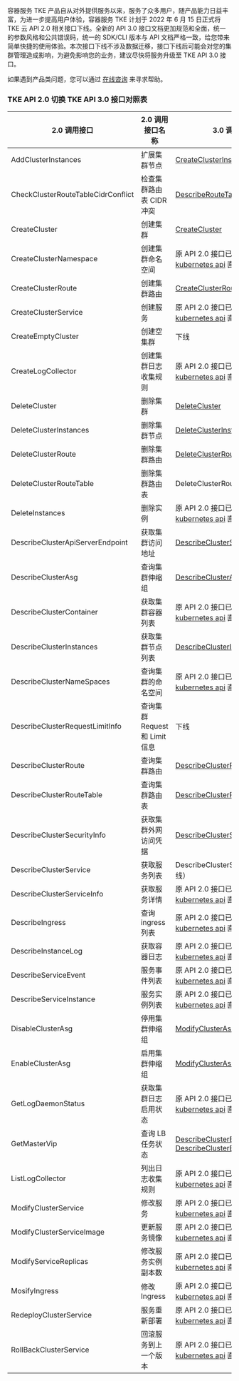 
容器服务 TKE 产品自从对外提供服务以来，服务了众多用户，随产品能力日益丰富，为进一步提高用户体验，容器服务 TKE 计划于 2022 年 6 月 15 日正式将 TKE 云 API 2.0 相关接口下线。全新的 API 3.0 接口文档更加规范和全面，统一的参数风格和公共错误码，统一的 SDK/CLI 版本与 API 文档严格一致，给您带来简单快捷的使用体验。本次接口下线不涉及数据迁移，接口下线后可能会对您的集群管理造成影响，为避免影响您的业务，建议尽快将服务升级至 TKE API 3.0 接口。

如果遇到产品类问题，您可以通过 [在线咨询](https://cloud.tencent.com/online-service?from=connect-us) 来寻求帮助。



### TKE API 2.0 切换 TKE API 3.0 接口对照表

| 2.0 调用接口 	| 2.0 调用接口名称 	| 3.0 调用接口 	|
|---	|---	|---	|
| AddClusterInstances 	| 扩展集群节点 	| [CreateClusterInstances](https://cloud.tencent.com/document/product/457/36707) 	|
| CheckClusterRouteTableCidrConflict 	| 检查集群路由表 CIDR 冲突 	| [DescribeRouteTableConflicts](https://cloud.tencent.com/document/product/457/37180) 	|
| CreateCluster 	| 创建集群 	| [CreateCluster](https://cloud.tencent.com/document/product/457/34527) 	|
| CreateClusterNamespace 	| 创建集群命名空间 	| 原 API 2.0 接口已下线，建议通过 [kubernetes api](https://github.com/kubernetes/client-go) 直接调用 	|
| CreateClusterRoute 	| 创建集群路由 	| [CreateClusterRoute](https://cloud.tencent.com/document/product/457/37186) 	|
| CreateClusterService 	| 创建服务 	| 原 API 2.0 接口已下线，建议通过 [kubernetes api](https://github.com/kubernetes/client-go) 直接调用 	|
| CreateEmptyCluster 	| 创建空集群 	| 下线 	|
| CreateLogCollector 	| 创建集群日志收集规则 	| 原 API 2.0 接口已下线，建议通过 [kubernetes api](https://github.com/kubernetes/client-go) 直接调用 	|
| DeleteCluster 	| 删除集群 	| [DeleteCluster](https://cloud.tencent.com/document/product/457/36704) 	|
| DeleteClusterInstances 	| 删除集群节点 	| [DeleteClusterInstances](https://cloud.tencent.com/document/product/457/31864) 	|
| DeleteClusterRoute 	| 删除集群路由 	| [DeleteClusterRoute](https://cloud.tencent.com/document/product/457/37184) 	|
| DeleteClusterRouteTable 	| 删除集群路由表 	|  DeleteClusterRouteTables 	|
| DeleteInstances 	| 删除实例 	| 原 API 2.0 接口已下线，建议通过 [kubernetes api](https://github.com/kubernetes/client-go) 直接调用 	|
| DescribeClusterApiServerEndpoint 	| 获取集群访问地址 	| [DescribeClusterSecurity](https://cloud.tencent.com/document/product/457/36703) 	|
| DescribeClusterAsg 	| 查询集群伸缩组 	| [DescribeClusterAsGroups](https://cloud.tencent.com/document/product/457/40471) 	|
| DescribeClusterContainer 	| 获取集群容器列表 	| 原 API 2.0 接口已下线，建议通过 [kubernetes api](https://github.com/kubernetes/client-go) 直接调用 	|
| DescribeClusterInstances 	| 获取集群节点列表 	| [DescribeClusterInstances](https://cloud.tencent.com/document/product/457/31863) 	|
| DescribeClusterNameSpaces 	| 查询集群的命名空间 	| 原 API 2.0 接口已下线，建议通过 [kubernetes api](https://github.com/kubernetes/client-go) 直接调用 	|
| DescribeClusterRequestLimitInfo 	| 查询集群 Request 和 Limit 信息 	|  下线  	|
| DescribeClusterRoute 	| 查询集群路由 	| [DescribeClusterRoutes](https://cloud.tencent.com/document/product/457/37181) 	|
| DescribeClusterRouteTable 	| 查询集群路由表 	| [DescribeClusterRouteTables](https://cloud.tencent.com/document/product/457/37182) 	|
| DescribeClusterSecurityInfo 	| 获取集群外网访问凭据 	| [DescribeClusterSecurity](https://cloud.tencent.com/document/product/457/36703) 	|
| DescribeClusterService 	| 获取服务列表 	| DescribeClusterServices（后期下线） 	|
| DescribeClusterServiceInfo 	| 获取服务详情 	| 原 API 2.0 接口已下线，建议通过 [kubernetes api](https://github.com/kubernetes/client-go) 直接调用 	|
| DescribeIngress 	| 查询ingress列表 	| 原 API 2.0 接口已下线，建议通过 [kubernetes api](https://github.com/kubernetes/client-go) 直接调用 	|
| DescribeInstanceLog 	| 获取容器日志 	| 原 API 2.0 接口已下线，建议通过 [kubernetes api](https://github.com/kubernetes/client-go) 直接调用 	|
| DescribeServiceEvent 	| 服务事件列表 	| 原 API 2.0 接口已下线，建议通过 [kubernetes api](https://github.com/kubernetes/client-go) 直接调用 	|
| DescribeServiceInstance 	| 服务实例列表 	| 原 API 2.0 接口已下线，建议通过 [kubernetes api](https://github.com/kubernetes/client-go) 直接调用 	|
| DisableClusterAsg 	| 停用集群伸缩组 	| [ModifyClusterAsGroupAttribute](https://cloud.tencent.com/document/product/457/40470) 	|
| EnableClusterAsg 	| 启用集群伸缩组 	| [ModifyClusterAsGroupAttribute](https://cloud.tencent.com/document/product/457/40470) 	|
| GetLogDaemonStatus 	| 获取集群日志启用状态 	| 原 API 2.0 接口已下线，建议通过 [kubernetes api](https://github.com/kubernetes/client-go) 直接调用 	|
| GetMasterVip 	| 查询 LB 任务状态 	| [DescribeClusterEndpointStatus](https://cloud.tencent.com/document/product/457/39409) <br>  [DescribeClusterEndpointVipStatus](https://cloud.tencent.com/document/product/457/39410) 	|
| ListLogCollector 	| 列出日志收集规则 	| 原 API 2.0 接口已下线，建议通过 [kubernetes api](https://github.com/kubernetes/client-go) 直接调用 	|
| ModifyClusterService 	| 修改服务 	| 原 API 2.0 接口已下线，建议通过 [kubernetes api](https://github.com/kubernetes/client-go) 直接调用 	|
| ModifyClusterServiceImage 	| 更新服务镜像 	| 原 API 2.0 接口已下线，建议通过 [kubernetes api](https://github.com/kubernetes/client-go) 直接调用 	|
| ModifyServiceReplicas 	| 修改服务实例副本数 	| 原 API 2.0 接口已下线，建议通过 [kubernetes api](https://github.com/kubernetes/client-go) 直接调用 	|
| MosifyIngress 	| 修改 Ingress 	| 原 API 2.0 接口已下线，建议通过 [kubernetes api](https://github.com/kubernetes/client-go) 直接调用 	|
| RedeployClusterService 	| 服务重新部署 	| 原 API 2.0 接口已下线，建议通过 [kubernetes api](https://github.com/kubernetes/client-go) 直接调用 	|
| RollBackClusterService 	| 回滚服务到上一个版本 	| 原 API 2.0 接口已下线，建议通过 [kubernetes api](https://github.com/kubernetes/client-go) 直接调用 	|

